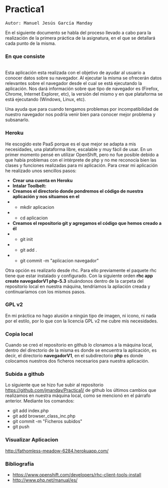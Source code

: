 Practica1
=========
<pre>
Autor: Manuel Jesús García Manday
</pre>
  
En el siguiente documento se habla del proceso llevado a cabo para la realización de la primera práctica de la asignatura, en el que se detallará cada punto de la misma.

<b><h3>En que consiste</h3></b>   
Esta aplicación esta realizada con el objetivo de ayudar al usuario a conocer datos sobre su navegador. Al ejecutar la misma 
se ofrecerán datos relevantes sobre el navegador desde el cual se está ejecutando la aplicación. Nos dará información sobre
que tipo de navegador es (Firefox, Chrome, Internet Explorer, etc), la versión del mismo y en que plataforma se está ejecutando (Windows, Linux, etc).

Una ayuda que para cuando tengamos problemas por incompatibilidad de nuestro navegador nos podría venir bien para conocer mejor
problema y subsanarlo.

<b><h3>Heroku</h3></b> 
He escogido este PaaS porque es el que mejor se adapta a mis necesidades, una plataforma libre, escalable y muy fácil de usar. En un primer momento pensé en utilizar
OpenShift, pero no fue posible debido a que había problemas con el intérprete de php y no me reconocía bien las clases y funciones realizadas para mi aplicación.
Para crear mi aplicación he realizado unos sencillos pasos:
* **Crear una cuenta en Heroku** 
* **Intalar Toolbelt:** 
* **Creamos el directorio donde pondremos el código de nuestra aplicación y nos situamos en el**
* * mkdir aplicacion
* * cd aplicacion
* **Creamos el repositorio git y agregamos el código que hemos creado a él**
* * git init
* * git add .
* * git commit -m "aplicacion navegador"

Otra opción es realizarlo desde rhc. Para ello previamente el paquete rhc tiene que estar instalado y configurado. Con la 
siguiente orden **rhc app create navegadorV1 php-5.3** situándonos dentro de la carpeta del repositorio local en nuestra máquina, tendríamos la apliación creada
y continuaríamos con los mismos pasos.

<b><h3>GPL v2</h3></b> 
En mi práctica no hago alusión a ningún tipo de imagen, ni icono, ni nada por el estilo, por lo que con la licencia GPL v2 me cubre 
mis necesidades.

<b><h3>Copia local</h3></b> 
Cuando se creó el repositorio en github lo clonamos a la máquina local, dentro del directorio de la misma es donde se encuentra la aplicación, es decir,
el directorio **navegadorV1**, en el subdirectorio **php** es donde colocamos nuestros dos ficheros necesarios para nuestra aplicación.

<b><h3>Subida a github</h3></b> 
Lo siguiente que se hizo fue subir al repositorio https://github.com/jmanday/Practica1/ de github los últimos cambios que realizamos en nuestra máquina local, 
como se mencionó en el párrafo anterior. Mediante los comandos:
* git add index.php
* git add browser_class_inc.php
* git commit -m "Ficheros subidos"
* git push

<b><h3>Visualizar Aplicacion</h3></b>
http://fathomless-meadow-6284.herokuapp.com/


<b><h3>Bibliografía</h3></b>
* https://www.openshift.com/developers/rhc-client-tools-install
* http://www.php.net/manual/es/
